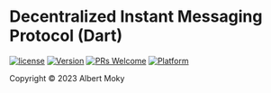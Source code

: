 # Decentralized Instant Messaging Protocol (Dart)

[![license](https://img.shields.io/github/license/mashape/apistatus.svg)](https://github.com/dimchat/core-dart/blob/master/LICENSE)
[![Version](https://img.shields.io/badge/alpha-0.1.0-red.svg)](https://github.com/dimchat/core-dart/archive/master.zip)
[![PRs Welcome](https://img.shields.io/badge/PRs-welcome-brightgreen.svg)](https://github.com/dimchat/core-dart/pulls)
[![Platform](https://img.shields.io/badge/Platform-Dart%203-brightgreen.svg)](https://github.com/dimchat/core-dart/wiki)

Copyright &copy; 2023 Albert Moky
